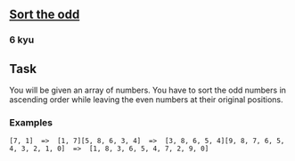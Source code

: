 <h2><a href=https://www.codewars.com/kata/578aa45ee9fd15ff4600090d/train/cpp target="_blank">Sort the odd</a></h2><h3>6 kyu</h3><h2 id="task">Task</h2><p>You will be given an array of numbers. You have to sort the odd numbers in ascending order while leaving the even numbers at their original positions.</p><h3 id="examples">Examples</h3><pre><code>[7, 1]  =&gt;  [1, 7][5, 8, 6, 3, 4]  =&gt;  [3, 8, 6, 5, 4][9, 8, 7, 6, 5, 4, 3, 2, 1, 0]  =&gt;  [1, 8, 3, 6, 5, 4, 7, 2, 9, 0]</code></pre>
